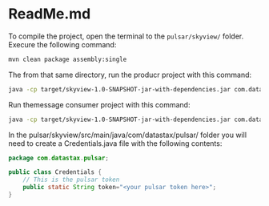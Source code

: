 # ReadMe.md

To compile the project, open the terminal to the ```pulsar/skyview/``` folder. Execure the following command:

```sh
mvn clean package assembly:single
```

The from that same directory, run the producr project with this command:

```sh
java -cp target/skyview-1.0-SNAPSHOT-jar-with-dependencies.jar com.datastax.pulsar.App
```

Run themessage consumer project with this command:

```sh
java -cp target/skyview-1.0-SNAPSHOT-jar-with-dependencies.jar com.datastax.pulsar.ObjectLocationConsumer
```

In the pulsar/skyview/src/main/java/com/datastax/pulsar/ folder you will need to create a Credentials.java file with the following contents:

```java
package com.datastax.pulsar;

public class Credentials {
    // This is the pulsar token
    public static String token="<your pulsar token here>";
}
```

